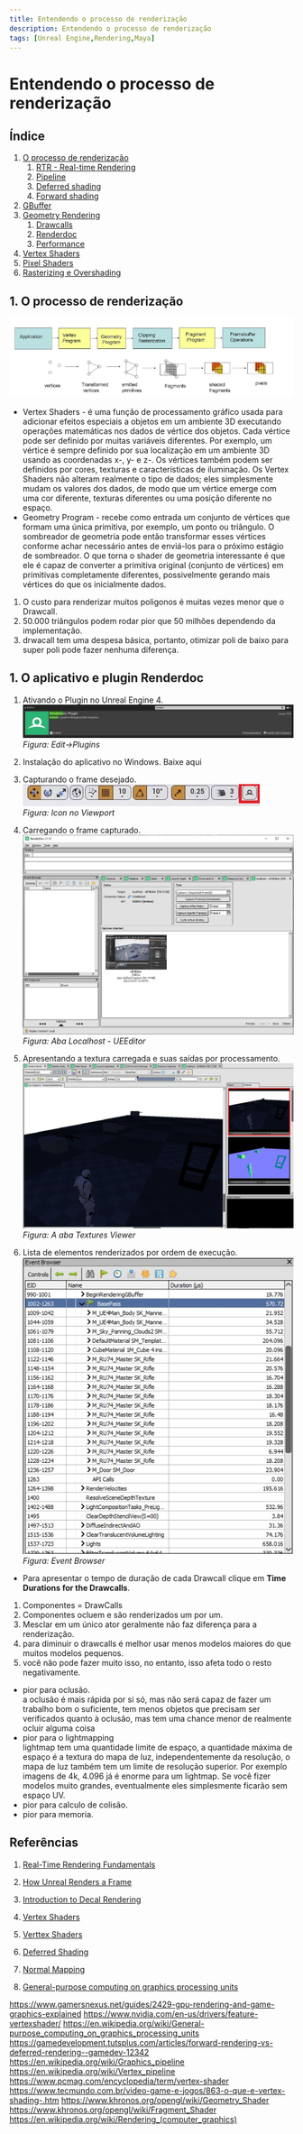 ```yaml
---
title: Entendendo o processo de renderização
description: Entendendo o processo de renderização
tags: [Unreal Engine,Rendering,Maya]
---
```


# Entendendo o processo de renderização

## Índice
1. [O processo de renderização](#1)
    1. [RTR - Real-time Rendering](#1.1)
    1. [Pipeline](#1.1)
    1. [Deferred shading](#1.1)
    1. [Forward shading](#1.1)    
1. [GBuffer](#2)            
1. [Geometry Rendering](#2)    
    1. [Drawcalls](#2.1)
    1. [Renderdoc](#2.1)    
    1. [Performance](#2.1)        
1. [Vertex Shaders](#3)        
1. [Pixel Shaders](#4)
1. [Rasterizing e Overshading](#3)     

## 1. O processo de renderização
![The-graphics-pipeline-in-OpenGL-consists-of-these-5-steps-in-the-new-generation-of-cards](imagens/The-graphics-pipeline-in-OpenGL-consists-of-these-5-steps-in-the-new-generation-of-cards.jpg)

- Vertex Shaders - é uma função de processamento gráfico usada para adicionar efeitos especiais a objetos em um ambiente 3D executando operações matemáticas nos dados de vértice dos objetos. Cada vértice pode ser definido por muitas variáveis diferentes. Por exemplo, um vértice é sempre definido por sua localização em um ambiente 3D usando as coordenadas x-, y- e z-. Os vértices também podem ser definidos por cores, texturas e características de iluminação. Os Vertex Shaders não alteram realmente o tipo de dados; eles simplesmente mudam os valores dos dados, de modo que um vértice emerge com uma cor diferente, texturas diferentes ou uma posição diferente no espaço.
- Geometry Program - recebe como entrada um conjunto de vértices que formam uma única primitiva, por exemplo, um ponto ou triângulo. O sombreador de geometria pode então transformar esses vértices conforme achar necessário antes de enviá-los para o próximo estágio de sombreador. O que torna o shader de geometria interessante é que ele é capaz de converter a primitiva original (conjunto de vértices) em primitivas completamente diferentes, possivelmente gerando mais vértices do que os inicialmente dados.

1. O custo para renderizar muitos poligonos é muitas vezes menor que o Drawcall.
1. 50.000 triângulos podem rodar pior que 50 milhões dependendo da implementação.
1. drwacall tem uma despesa básica, portanto, otimizar poli de baixo para super poli pode fazer nenhuma diferença.  

## 1. O aplicativo e plugin Renderdoc
1. Ativando o Plugin no Unreal Engine 4.
  ![](imagens/ue4_renderdoc_plugin.jpg)
  *Figura: Edit->Plugins*  

1. Instalação do aplicativo no Windows.
Baixe aqui
1. Capturando o frame desejado.
  ![](imagens/ue4_renderdoc_plugin_view.jpg)      
  *Figura: Icon no Viewport*  

1. Carregando o frame capturado.
  ![](imagens/ue4_renderdoc.jpg)
  *Figura: Aba Localhost - UEEditor*  

1. Apresentando a textura carregada e suas saídas por processamento.
  ![](imagens/ue4_renderdoc_texture_viewer.jpg)
  *Figura: A aba Textures Viewer*  
1. Lista de elementos renderizados por ordem de execução.
  ![](imagens/ue4_renderdoc_event_browser.jpg)    
  *Figura: Event Browser*  
  - Para apresentar o tempo de duração de cada Drawcall clique em **Time Durations for the Drawcalls**.

1. Componentes = DrawCalls
1. Componentes ocluem e são renderizados um por um.
1. Mesclar em um único ator geralmente não faz diferença para a renderização.
1. para diminuir o drawcalls é melhor usar menos modelos maiores do que muitos modelos pequenos.
1. você não pode fazer muito isso, no entanto, isso afeta todo o resto negativamente.
  - pior para oclusão.   
  a oclusão é mais rápida por si só, mas não será capaz de fazer um trabalho bom o suficiente, tem menos objetos que precisam ser verificados quanto à oclusão, mas tem uma chance menor de realmente ocluir alguma coisa
  - pior para o lightmapping      
  lightmap tem uma quantidade limite de espaço, a quantidade máxima de espaço é a textura do mapa de luz, independentemente da resolução, o mapa de luz também tem um limite de resolução superior.
  Por exemplo imagens de 4k, 4.096 já é enorme para um lightmap.
  Se você fizer modelos muito grandes, eventualmente eles simplesmente ficarão sem espaço UV.
  - pior para calculo de colisão.
  - pior para memoria.




## Referências

1. [Real-Time Rendering Fundamentals](https://www.unrealengine.com/en-US/onlinelearning-courses/real-time-rendering-fundamentals)
1. [How Unreal Renders a Frame](https://interplayoflight.wordpress.com/2017/10/25/how-unreal-renders-a-frame/)
1. [Introduction to Decal Rendering](https://samdriver.xyz/article/decal-render-intro)
1. [Vertex Shaders](https://www.nvidia.com/en-us/drivers/feature-vertexshader/)
1. [Verttex Shaders](https://pt.wikipedia.org/wiki/Vertex_shader)
1. [Deferred Shading](https://learnopengl.com/Advanced-Lighting/Deferred-Shading)
1. [Normal Mapping](https://learnopengl.com/Advanced-Lighting/Normal-Mapping)

1. [General-purpose computing on graphics processing units](https://en.wikipedia.org/wiki/General-purpose_computing_on_graphics_processing_units)

https://www.gamersnexus.net/guides/2429-gpu-rendering-and-game-graphics-explained
https://www.nvidia.com/en-us/drivers/feature-vertexshader/
https://en.wikipedia.org/wiki/General-purpose_computing_on_graphics_processing_units
https://gamedevelopment.tutsplus.com/articles/forward-rendering-vs-deferred-rendering--gamedev-12342
https://en.wikipedia.org/wiki/Graphics_pipeline
https://en.wikipedia.org/wiki/Vertex_pipeline
https://www.pcmag.com/encyclopedia/term/vertex-shader
https://www.tecmundo.com.br/video-game-e-jogos/863-o-que-e-vertex-shading-.htm
https://www.khronos.org/opengl/wiki/Geometry_Shader
https://www.khronos.org/opengl/wiki/Fragment_Shader
https://en.wikipedia.org/wiki/Rendering_(computer_graphics)
